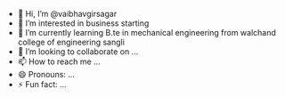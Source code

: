 - 👋 Hi, I’m @vaibhavgirsagar
- 👀 I’m interested in business starting
- 🌱 I’m currently learning B.te in mechanical engineering from walchand college of engineering  sangli
- 💞️ I’m looking to collaborate on ...
- 📫 How to reach me ...
- 😄 Pronouns: ...
- ⚡ Fun fact: ...

<!---
vaibhavgirsagar/vaibhavgirsagar is a ✨ special ✨ repository because its `README.md` (this file) appears on your GitHub profile.
You can click the Preview link to take a look at your changes.
--->
